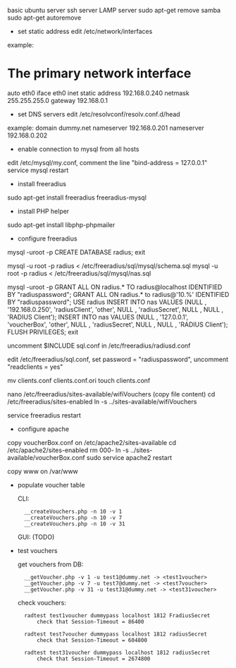 basic ubuntu server
ssh server
LAMP server
sudo apt-get remove samba
sudo apt-get autoremove 

- set static address 
edit /etc/network/interfaces

example:
# The primary network interface
auto eth0
iface eth0 inet static
address 192.168.0.240
netmask 255.255.255.0
gateway 192.168.0.1


- set DNS servers
edit /etc/resolvconf/resolv.conf.d/head

example:
domain dummy.net
nameserver 192.168.0.201
nameserver 192.168.0.202

- enable connection to mysql from all hosts

edit /etc/mysql/my.conf, comment the line "bind-address            = 127.0.0.1"
service mysql restart

- install freeradius

sudo apt-get install freeradius freeradius-mysql 

- install PHP helper

sudo apt-get install libphp-phpmailer 

- configure freeradius

 mysql -uroot -p
 	CREATE DATABASE radius;
 	exit
 	
 mysql -u root -p radius < /etc/freeradius/sql/mysql/schema.sql
 mysql -u root -p radius < /etc/freeradius/sql/mysql/nas.sql

 mysql -uroot -p
 	GRANT ALL ON radius.* TO radius@localhost IDENTIFIED BY "radiuspassword";
 	GRANT ALL ON radius.* to radius@'10.%' IDENTIFIED BY "radiuspassword";
 	USE radius
 	INSERT INTO  nas VALUES (NULL ,  '192.168.0.250',  'radiusClient',  'other', NULL ,  'radiusSecret', NULL , NULL ,  'RADIUS Client');
 	INSERT INTO  nas VALUES (NULL ,  '127.0.0.1',  'voucherBox',  'other', NULL ,  'radiusSecret', NULL , NULL ,  'RADIUS Client');
    FLUSH PRIVILEGES;
    exit

 uncomment $INCLUDE sql.conf in /etc/freeradius/radiusd.conf
  
 edit /etc/freeradius/sql.conf, set password = "radiuspassword", uncomment "readclients = yes"
 
 mv clients.conf clients.conf.ori
 touch clients.conf
 
 nano /etc/freeradius/sites-available/wifiVouchers (copy file content)
 cd /etc/freeradius/sites-enabled
 ln -s ../sites-available/wifiVouchers
  
 service freeradius restart

- configure apache

copy voucherBox.conf on /etc/apache2/sites-available
cd /etc/apache2/sites-enabled
rm 000-
ln -s ../sites-available/voucherBox.conf
sudo service apache2 restart

copy www on /var/www

- populate voucher table

	CLI:

		__createVouchers.php -n 10 -v 1
		__createVouchers.php -n 10 -v 7
		__createVouchers.php -n 10 -v 31

	GUI:
		 (TODO)

- test vouchers

	get vouchers from DB:

		__getVoucher.php -v 1 -u test1@dummy.net -> <test1voucher>
		__getVoucher.php -v 7 -u test7@dummy.net -> <test7voucher>
		__getVoucher.php -v 31 -u test31@dummy.net -> <test31voucher>

	check vouchers:
	
		radtest test1voucher dummypass localhost 1812 FradiusSecret
			check that Session-Timeout = 86400

		radtest test7voucher dummypass localhost 1812 radiusSecret
			check that Session-Timeout = 604800

		radtest test31voucher dummypass localhost 1812 radiusSecret
			check that Session-Timeout = 2674800


